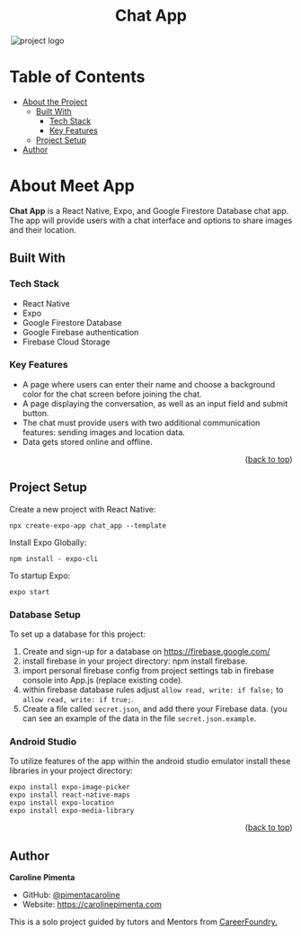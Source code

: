 <a name="readme-top"></a>


<div align="center">
  <h1><b>Chat App</b></h1>
</div>

<div align="center" style='width: 100px;'>
  <img src='https://github.com/pimentacaroline/chat-app/blob/master/assets/Background.png' alt='project logo'/>
</div>

<!-- TABLE OF CONTENTS -->

# Table of Contents

- [About the Project](#about-project)
  - [Built With](#built-with)
    - [Tech Stack](#tech-stack)
    - [Key Features](#key-features)
  - [Project Setup](#setup)
- [Author](#authors)

<!-- PROJECT DESCRIPTION -->

# About Meet App <a name="about-project"></a>

**Chat App** is a React Native, Expo, and Google Firestore Database chat app. The app will
provide users with a chat interface and options to share images and their
location.

## Built With <a name="built-with"></a>

### Tech Stack <a name="tech-stack"></a>

- React Native
- Expo
- Google Firestore Database
- Google Firebase authentication
- Firebase Cloud Storage


<!-- Features -->

### Key Features <a name="key-features"></a>

- A page where users can enter their name and choose a background color for the chat screen
before joining the chat.
- A page displaying the conversation, as well as an input field and submit button.
- The chat must provide users with two additional communication features: sending images
and location data.
- Data gets stored online and offline.

<p align="right">(<a href="#readme-top">back to top</a>)</p>

<!-- LIVE DEMO -->

## Project Setup <a name="setup"></a>

Create a new project with React Native:
```shell
npx create-expo-app chat_app --template
```

Install Expo Globally:
```shell
npm install - expo-cli
```

To startup Expo:
```shell
expo start
```
### Database Setup

To set up a database for this project: 
1. Create and sign-up for a database on https://firebase.google.com/
2. install firebase in your project directory: npm install firebase.
3. import personal firebase config from project settings tab in firebase console into App.js (replace existing code).
4. within firebase database rules adjust `allow read, write: if false;` to `allow read, write: if true;`.
5. Create a file called `secret.json`, and add there your Firebase data. (you can see an example of the data in the file `secret.json.example`.


### Android Studio

To utilize features of the app within the android studio emulator install these libraries in your project directory:

```shell
expo install expo-image-picker
expo install react-native-maps
expo install expo-location
expo install expo-media-library
```

<p align="right">(<a href="#readme-top">back to top</a>)</p>

<!-- AUTHORS -->

## Author <a name="authors"></a>

**Caroline Pimenta**

- GitHub: [@pimentacaroline](https://github.com/pimentacaroline)
- Website: https://carolinepimenta.com

This is a solo project guided by tutors and Mentors from <a href="https://careerfoundry.com/en/courses/become-a-web-developer/">CareerFoundry.</a>
